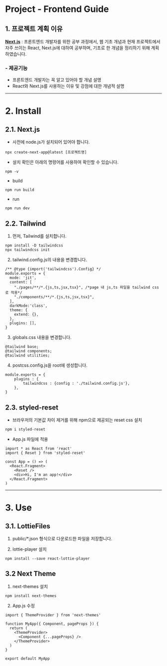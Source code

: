 Project - Frontend Guide
======================

## 1. 프로젝트 계획 이유

[**Next.js**](https://nextjs.org/) : 프론트엔드 개발자를 위한 공부 과정에서, 웹 기초 개념과 현재 프로젝트에서 자주 쓰이는 React, Next.js에 대하여 공부하며, 기초로 한 개념을 정리하기 위해 계획하였습니다. 

### - 제공기능

- 프론트엔드 개발자는 꼭 알고 있어야 할 개념 설명
- React와 Next.js를 사용하는 이유 및 강점에 대한 개념적 설명

****

# 2. Install

 ## 2.1. Next.js 

 - 사전에 node.js가 설치되어 있어야 합니다.
```
npx create-next-app@latest [프로젝트명]
```

 - 설치 확인은 아래의 명령어를 사용하여 확인할 수 있습니다.
```
npm -v
```

 - build
```
npm run build
```

 - run
```
npm run dev
```

 ## 2.2. Tailwind

1.  먼저, Tailwind를 설치합니다.
```
npm install -D tailwindcss
npx tailwindcss init
```
2. tailwind.config.js의 내용을 변경합니다.

```
/** @type {import('tailwindcss').Config} */
module.exports = {
  mode: 'jit',
  content: [
    "./pages/**/*.{js,ts,jsx,tsx}", /*page 내 js,ts 파일을 tailwind css로 적용*/
    "./components/**/*.{js,ts,jsx,tsx}",
  ],
  darkMode:'class',
  theme: {
    extend: {},
  },
  plugins: [],
}
```

3. globals.css 내용을 변경합니다.
```
@tailwind base;
@tailwind components;
@tailwind utilities;
```

4. postcss.config.js을 root에 생성합니다.
```
module.exports = {
    plugins : {
        tailwindcss : {config : './tailwind.config.js'},
    },
}
```

 ## 2.3. styled-reset 

 - 브라우저의 기본값 차이 제거를 위해 npm으로 제공되는 reset css 설치
```
npm i styled-reset
```

 - App.js 파일에 적용
```
import * as React from 'react'
import { Reset } from 'styled-reset'

const App = () => (
  <React.Fragment>
    <Reset />
    <div>Hi, I'm an app!</div>
  </React.Fragment>
)
```

 
****

# 3. Use
 ## 3.1. LottieFiles

  1. public/*.json 형식으로 다운로드한 파일을 저장합니다.

  2. lottie-player 설치

  ```
  npm install --save react-lottie-player
  ```

 ## 3.2 Next Theme
  1. next-themes 설치

  ```
  npm install next-themes
  ```

  2. App.js 수정

  ```
  import { ThemeProvider } from 'next-themes'

  function MyApp({ Component, pageProps }) {
    return (
      <ThemeProvider>
        <Component {...pageProps} />
      </ThemeProvider>
    )
  }

  export default MyApp
  ```